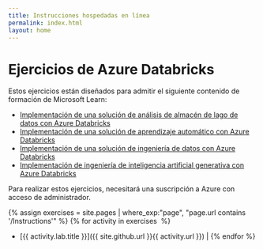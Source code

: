 ```yaml
---
title: Instrucciones hospedadas en línea
permalink: index.html
layout: home
---
```


# Ejercicios de Azure Databricks

Estos ejercicios están diseñados para admitir el siguiente contenido de formación de Microsoft Learn:

- [Implementación de una solución de análisis de almacén de lago de datos con Azure Databricks](https://learn.microsoft.com/training/paths/data-engineer-azure-databricks/)
- [Implementación de una solución de aprendizaje automático con Azure Databricks](https://learn.microsoft.com/training/paths/build-operate-machine-learning-solutions-azure-databricks/)
- [Implementación de una solución de ingeniería de datos con Azure Databricks](https://learn.microsoft.com/en-us/training/paths/azure-databricks-data-engineer/)
- [Implementación de ingeniería de inteligencia artificial generativa con Azure Databricks](https://learn.microsoft.com/en-us/training/paths/implement-generative-ai-engineering-azure-databricks/)

Para realizar estos ejercicios, necesitará una suscripción a Azure con acceso de administrador.

{% assign exercises = site.pages | where_exp:"page", "page.url contains '/Instructions'" %} {% for activity in exercises  %}
- [{{ activity.lab.title }}]({{ site.github.url }}{{ activity.url }}) | {% endfor %}

